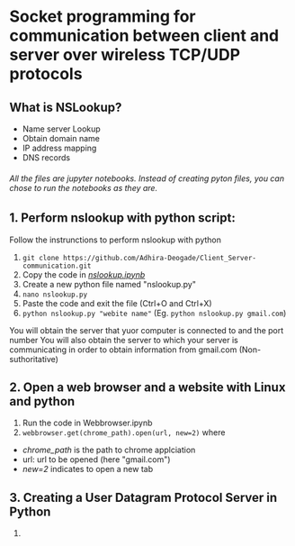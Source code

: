 # Socket programming for communication between client and server over wireless TCP/UDP protocols

## What is NSLookup?
- Name server Lookup
- Obtain domain name
- IP address mapping
- DNS records


###### All the files are jupyter notebooks. Instead of creating pyton files, you can chose to run the notebooks as they are.

## 1. Perform nslookup with python script:
Follow the instrunctions to perform nslookup with python
1. ```git clone https://github.com/Adhira-Deogade/Client_Server-communication.git```
2. Copy the code in [*nslookup.ipynb*](nslookup.ipynb)
3. Create a new python file named "nslookup.py"
4. ```nano nslookup.py```
5. Paste the code and exit the file (Ctrl+O and Ctrl+X)
6. ```python nslookup.py "webite name"``` (Eg. ```python nslookup.py gmail.com```)

You will obtain the server that yuor computer is connected to and the port number
You will also obtain the server to which your server is communicating in order to obtain information from gmail.com (Non-suthoritative)

## 2. Open a web browser and a website with Linux and python
1. Run the code in Webbrowser.ipynb
2. ```webbrowser.get(chrome_path).open(url, new=2)``` where
  - *chrome_path* is the path to chrome applciation
  - url: url to be opened (here "gmail.com")
  - *new=2* indicates to open a new tab
  
## 3. Creating a User Datagram Protocol Server in Python
1. 
